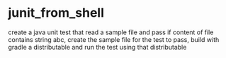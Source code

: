 # junit_from_shell
create a java unit test that read a sample file and pass if content of file contains string abc, create the sample file for the test to pass, build with gradle a distributable and run the test using that distributable 
